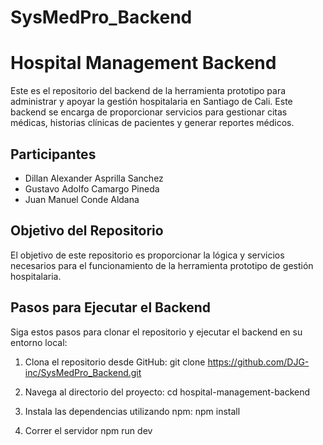 # SysMedPro_Backend

# Hospital Management Backend

Este es el repositorio del backend de la herramienta prototipo para administrar y apoyar la gestión hospitalaria en Santiago de Cali. Este backend se encarga de proporcionar servicios para gestionar citas médicas, historias clínicas de pacientes y generar reportes médicos.

## Participantes
- Dillan Alexander Asprilla Sanchez
- Gustavo Adolfo Camargo Pineda
- Juan Manuel Conde Aldana

## Objetivo del Repositorio
El objetivo de este repositorio es proporcionar la lógica y servicios necesarios para el funcionamiento de la herramienta prototipo de gestión hospitalaria.

## Pasos para Ejecutar el Backend

Siga estos pasos para clonar el repositorio y ejecutar el backend en su entorno local:

1. Clona el repositorio desde GitHub:
   git clone https://github.com/DJG-inc/SysMedPro_Backend.git

3. Navega al directorio del proyecto:
   cd hospital-management-backend

4. Instala las dependencias utilizando npm:
   npm install

5. Correr el servidor
   npm run dev
